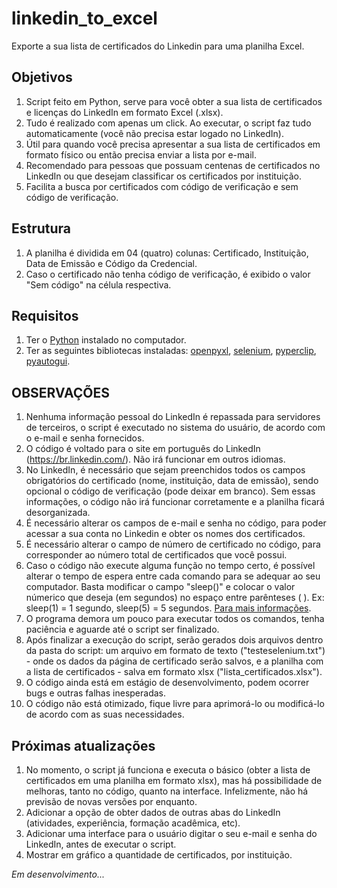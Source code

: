 # linkedin_to_excel
Exporte a sua lista de certificados do Linkedin para uma planilha Excel.

## Objetivos
1. Script feito em Python, serve para você obter a sua lista de certificados e licenças do LinkedIn em formato Excel (.xlsx).
2. Tudo é realizado com apenas um click. Ao executar, o script faz tudo automaticamente (você não precisa estar logado no LinkedIn).  
3. Útil para quando você precisa apresentar a sua lista de certificados em formato físico ou então precisa enviar a lista por e-mail.
4. Recomendado para pessoas que possuam centenas de certificados no LinkedIn ou que desejam classificar os certificados por instituição.
5. Facilita a busca por certificados com código de verificação e sem código de verificação.

## Estrutura
1. A planilha é dividida em 04 (quatro) colunas: Certificado, Instituição, Data de Emissão e Código da Credencial.
2. Caso o certificado não tenha código de verificação, é exibido o valor "Sem código" na célula respectiva.

## Requisitos
1. Ter o [Python](https://www.python.org/downloads/) instalado no computador.
2. Ter as seguintes bibliotecas instaladas: [openpyxl](https://openpyxl.readthedocs.io/en/stable/), [selenium](https://selenium-python.readthedocs.io/), [pyperclip](https://pypi.org/project/pyperclip/), [pyautogui](https://pyautogui.readthedocs.io/en/latest/).

## OBSERVAÇÕES
1. Nenhuma informação pessoal do LinkedIn é repassada para servidores de terceiros, o script é executado no sistema do usuário, de acordo com o e-mail e senha fornecidos.
2. O código é voltado para o site em português do LinkedIn (https://br.linkedin.com/). Não irá funcionar em outros idiomas.
3. No LinkedIn, é necessário que sejam preenchidos todos os campos obrigatórios do certificado (nome, instituição, data de emissão), sendo opcional o código de verificação (pode deixar em branco). Sem essas informações, o código não irá funcionar corretamente e a planilha ficará desorganizada.
4. É necessário alterar os campos de e-mail e senha no código, para poder acessar a sua conta no Linkedin e obter os nomes dos certificados.
5. É necessário alterar o campo de número de certificado no código, para corresponder ao número total de certificados que você possui.
6. Caso o código não execute alguma função no tempo certo, é possível alterar o tempo de espera entre cada comando para se adequar ao seu computador. Basta modificar o campo "sleep()" e colocar o valor númerico que deseja (em segundos) no espaço entre parênteses ( ). Ex: sleep(1) = 1 segundo, sleep(5) = 5 segundos. [Para mais informações](https://realpython.com/python-sleep/).
7. O programa demora um pouco para executar todos os comandos, tenha paciência e aguarde até o script ser finalizado.
8. Após finalizar a execução do script, serão gerados dois arquivos dentro da pasta do script: um arquivo em formato de texto ("testeselenium.txt") - onde os dados da página de certificado serão salvos, e a planilha com a lista de certificados - salva em formato xlsx ("lista_certificados.xlsx").
9. O código ainda está em estágio de desenvolvimento, podem ocorrer bugs e outras falhas inesperadas.
10. O código não está otimizado, fique livre para aprimorá-lo ou modificá-lo de acordo com as suas necessidades.

## Próximas atualizações
1. No momento, o script já funciona e executa o básico (obter a lista de certificados em uma planilha em formato xlsx), mas há possibilidade de melhoras, tanto no código, quanto na interface. Infelizmente, não há previsão de novas versões por enquanto.
2. Adicionar a opção de obter dados de outras abas do LinkedIn (atividades, experiência, formação acadêmica, etc).
3. Adicionar uma interface para o usuário digitar o seu e-mail e senha do LinkedIn, antes de executar o script.
4. Mostrar em gráfico a quantidade de certificados, por instituição.

*Em desenvolvimento...*

